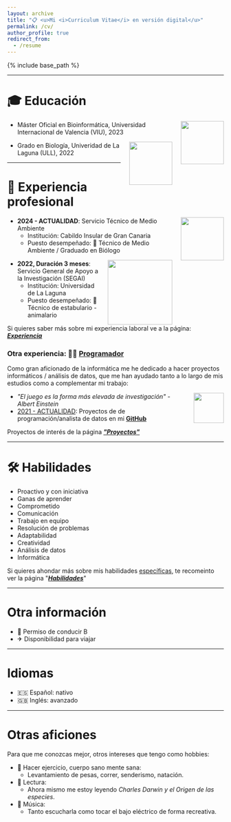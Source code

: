 ```yaml
---
layout: archive
title: "📋 <u>Mi <i>Curriculum Vitae</i> en versión digital</u>"
permalink: /cv/
author_profile: true
redirect_from:
  - /resume
---
```


{% include base_path %}

---

🎓 Educación
======
<div style="float: right; margin-left: 20px;">
  <img src="https://www.universidadviu.com/sites/universidadviu.com/themes/custom/universidadviu_com/logo.webp" width="100px">
</div>

* Máster Oficial en Bioinformática, Universidad Internacional de Valencia (VIU), 2023

<div style="float: right; margin-left: 20px;">
  <img src="https://www.ull.es/portal/noticias/wp-content/uploads/sites/13/2018/04/ull-nuevo-logo-300x177.jpg" width="100px">
</div>

* Grado en Biología, Univeridad de La Laguna (ULL), 2022

---

💼 Experiencia profesional
======

<div style="float: right; margin-left: 20px;">
  <img src="https://pbs.twimg.com/profile_images/1561716451173621760/kLELmYdp_400x400.jpg" width="100px">
</div>

* **2024 - ACTUALIDAD**: Servicio Técnico de Medio Ambiente
  * Institución: Cabildo Insular de Gran Canaria
  * Puesto desempeñado: 🌲 Técnico de Medio Ambiente / Graduado en Biólogo

<div style="float: right; margin-left: 20px;">
  <img src="https://www.ull.es/portal/noticias/wp-content/uploads/sites/13/2015/07/LOGOSEGAI-transparencia-2014.png" width="150px">
</div>

* **2022, Duración 3 meses**: Servicio General de Apoyo a la Investigación (SEGAI)
  * Institución: Universidad de La Laguna
  * Puesto desempeñado: 🐁 Técnico de estabulario - animalario

Si quieres saber más sobre mi experiencia laboral ve a la página: [***Experiencia***](https://juancarlosbio.github.io/juancarlos_portfolio_esp/experiencia/) 

### Otra experiencia: 👩‍💻 <u>Programador</u> 

Como gran aficionado de la informática me he dedicado a hacer proyectos informáticos / análisis de datos, que me han ayudado tanto a lo largo de mis estudios como a complementar mi trabajo:

<div style="float: right; margin-left: 20px;">
  <img src="https://github.githubassets.com/assets/GitHub-Mark-ea2971cee799.png" width="70px">
</div>

* *"El juego es la forma más elevada de investigación" - Albert Einstein*
* <u>2021 - ACTUALIDAD</u>: Proyectos de de programación/analista de datos en mi [**GitHub**](https://github.com/JuanCarlosBio)

Proyectos de interés de la página [***"Proyectos"***](https://juancarlosbio.github.io/juancarlos_portfolio_esp//proyectos/)

---

🛠️ Habilidades
======

* Proactivo y con iniciativa 
* Ganas de aprender 
* Comprometido 
* Comunicación 
* Trabajo en equipo 
* Resolución de problemas
* Adaptabilidad
* Creatividad 
* Análisis de datos
* Informática

Si quieres ahondar más sobre mis habilidades <u>específicas</u>, te recomeinto ver la página "[***Habilidades***](https://juancarlosbio.github.io/juancarlos_portfolio_esp//habilidades/)"

---

Otra información
===

* 🚗 Permiso de conducir B
* ✈ Disponibilidad para viajar️

---

Idiomas
===

* 🇪🇸 Español: nativo
* 🇬🇧 Inglés: avanzado
  
---

Otras aficiones
======
Para que me conozcas mejor, otros intereses que tengo como hobbies:
* 💪 Hacer ejercicio, cuerpo sano mente sana:
  * Levantamiento de pesas, correr, senderismo, natación. 
* 📕 Lectura:
  * Ahora mismo me estoy leyendo <i>Charles Darwin y el Origen  de las especies</i>.
* 🎼 Música:
  * Tanto escucharla como tocar el bajo eléctrico de forma recreativa.
